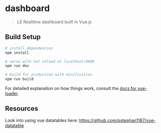 # dashboard

> LE Realtime dashboard built in Vue.js

## Build Setup

``` bash
# install dependencies
npm install

# serve with hot reload at localhost:8080
npm run dev

# build for production with minification
npm run build
```

For detailed explanation on how things work, consult the [docs for vue-loader](http://vuejs.github.io/vue-loader).


## Resources

Look into using vue datatables here: https://github.com/pstephan1187/vue-datatable
